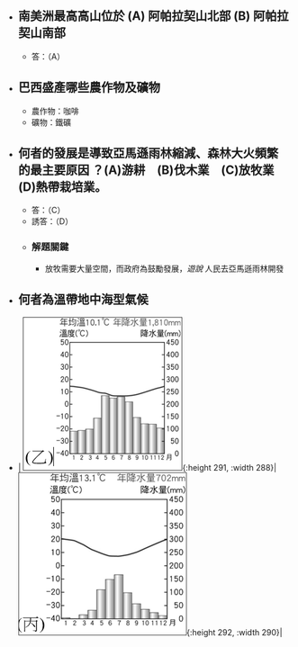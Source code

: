 - ## 南美洲最高高山位於 (A) 阿帕拉契山北部 (B) 阿帕拉契山南部
	- 答：（A）
- ## 巴西盛產哪些農作物及礦物
	- 農作物：咖啡
	- 礦物：鐵礦
- ## 何者的發展是導致亞馬遜雨林縮減、森林大火頻繁的最主要原因 ？(A)游耕　(B)伐木業　(C)放牧業　(D)熱帶栽培業。 
	- 答：（C）
	- 誘答：（D）
	- ### 解題關鍵
		- 放牧需要大量空間，而政府為鼓勵發展，*遊說* 人民去亞馬遜雨林開發
- ## 何者為溫帶地中海型氣候
- | ![image.png](../assets/image_1673755775895_0.png){:height 291, :width 288}| ![image.png](../assets/image_1673755784111_0.png){:height 292, :width 290}|